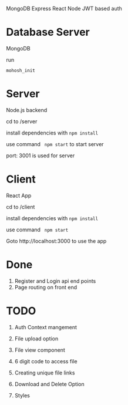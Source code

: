 MongoDB Express React Node 
JWT based auth

# Database Server
MongoDB

run 

```mohosh_init```

# Server 
Node.js backend

cd to /server

install dependencies with 
``` npm install ```

use command ``` npm start``` to start server

port: 3001 is used for server

# Client 
React App
    
cd to /client

install dependencies with 
``` npm install ```

use command ``` npm start```

Goto http://localhost:3000 to use the app

# Done
1. Register and Login api end points
2. Page routing on front end 

# TODO

1. Auth Context mangement
2. File upload option
3. File view component
4. 6 digit code to access file
5. Creating unique file links
6. Download and Delete Option

7. Styles
